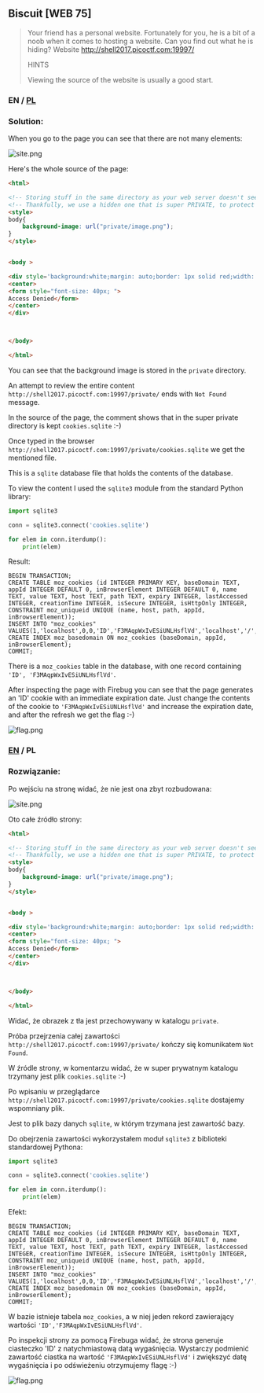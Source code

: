 ## Biscuit [WEB 75]

>Your friend has a personal website. Fortunately for you, he is a bit of a noob when it comes to hosting a website. Can you find out what he is hiding? Website http://shell2017.picoctf.com:19997/
>
>HINTS
>
>Viewing the source of the website is usually a good start.

### EN / [PL](#rozwiązanie)

### Solution:

When you go to the page you can see that there are not many elements:

![site.png](site.png)

Here's the whole source of the page:

```html
<html>

<!-- Storing stuff in the same directory as your web server doesn't seem like a good idea -->
<!-- Thankfully, we use a hidden one that is super PRIVATE, to protect our cookies.sqlite file -->
<style>
body{
	background-image: url("private/image.png");
}
</style>


<body >

<div style='background:white;margin: auto;border: 1px solid red;width: 600px; margin-top: 20%;' >
<center>
<form style="font-size: 40px; ">
Access Denied</form>
</center>
</div>



</body>

</html>
```

You can see that the background image is stored in the `private` directory.

An attempt to review the entire content `http://shell2017.picoctf.com:19997/private/` ends with `Not Found` message.

In the source of the page, the comment shows that in the super private directory is kept `cookies.sqlite` :-)

Once typed in the browser `http://shell2017.picoctf.com:19997/private/cookies.sqlite` we get the mentioned file.

This is a `sqlite` database file that holds the contents of the database.

To view the content I used the `sqlite3` module from the standard Python library:

```python
import sqlite3

conn = sqlite3.connect('cookies.sqlite')

for elem in conn.iterdump():
	print(elem)
```

Result:

```
BEGIN TRANSACTION;
CREATE TABLE moz_cookies (id INTEGER PRIMARY KEY, baseDomain TEXT, appId INTEGER DEFAULT 0, inBrowserElement INTEGER DEFAULT 0, name TEXT, value TEXT, host TEXT, path TEXT, expiry INTEGER, lastAccessed INTEGER, creationTime INTEGER, isSecure INTEGER, isHttpOnly INTEGER, CONSTRAINT moz_uniqueid UNIQUE (name, host, path, appId, inBrowserElement));
INSERT INTO "moz_cookies" VALUES(1,'localhost',0,0,'ID','F3MAqpWxIvESiUNLHsflVd','localhost','/',1489365457,1489279130600290,1489279057101857,0,0);
CREATE INDEX moz_basedomain ON moz_cookies (baseDomain, appId, inBrowserElement);
COMMIT;
```

There is a `moz_cookies` table in the database, with one record containing `'ID', 'F3MAqpWxIvESiUNLHsflVd'`.

After inspecting the page with Firebug you can see that the page generates an 'ID' cookie with an immediate expiration date.
Just change the contents of the cookie to `'F3MAqpWxIvESiUNLHsflVd'` and increase the expiration date, and after the refresh we get the flag :-)

![flag.png](flag.png)

### [EN](#solution) / PL

### Rozwiązanie:

Po wejściu na stronę widać, że nie jest ona zbyt rozbudowana:

![site.png](site.png)

Oto całe źródło strony:

```html
<html>

<!-- Storing stuff in the same directory as your web server doesn't seem like a good idea -->
<!-- Thankfully, we use a hidden one that is super PRIVATE, to protect our cookies.sqlite file -->
<style>
body{
	background-image: url("private/image.png");
}
</style>


<body >

<div style='background:white;margin: auto;border: 1px solid red;width: 600px; margin-top: 20%;' >
<center>
<form style="font-size: 40px; ">
Access Denied</form>
</center>
</div>



</body>

</html>
```

Widać, że obrazek z tła jest przechowywany w katalogu `private`.

Próba przejrzenia całej zawartości `http://shell2017.picoctf.com:19997/private/` kończy się komunikatem `Not Found`.

W źródle strony, w komentarzu widać, że w super prywatnym katalogu trzymany jest plik `cookies.sqlite` :-)

Po wpisaniu w przeglądarce `http://shell2017.picoctf.com:19997/private/cookies.sqlite` dostajemy wspomniany plik.

Jest to plik bazy danych `sqlite`, w którym trzymana jest zawartość bazy.

Do obejrzenia zawartości wykorzystałem moduł `sqlite3` z biblioteki standardowej Pythona:

```python
import sqlite3

conn = sqlite3.connect('cookies.sqlite')

for elem in conn.iterdump():
	print(elem)
```

Efekt:

```
BEGIN TRANSACTION;
CREATE TABLE moz_cookies (id INTEGER PRIMARY KEY, baseDomain TEXT, appId INTEGER DEFAULT 0, inBrowserElement INTEGER DEFAULT 0, name TEXT, value TEXT, host TEXT, path TEXT, expiry INTEGER, lastAccessed INTEGER, creationTime INTEGER, isSecure INTEGER, isHttpOnly INTEGER, CONSTRAINT moz_uniqueid UNIQUE (name, host, path, appId, inBrowserElement));
INSERT INTO "moz_cookies" VALUES(1,'localhost',0,0,'ID','F3MAqpWxIvESiUNLHsflVd','localhost','/',1489365457,1489279130600290,1489279057101857,0,0);
CREATE INDEX moz_basedomain ON moz_cookies (baseDomain, appId, inBrowserElement);
COMMIT;
```

W bazie istnieje tabela `moz_cookies`, a w niej jeden rekord zawierający wartości `'ID','F3MAqpWxIvESiUNLHsflVd'`.

Po inspekcji strony za pomocą Firebuga widać, że strona generuje ciasteczko 'ID' z natychmiastową datą wygaśnięcia.
Wystarczy podmienić zawartość ciastka na wartość `'F3MAqpWxIvESiUNLHsflVd'` i zwiększyć datę wygaśnięcia i po odświeżeniu otrzymujemy flagę :-)

![flag.png](flag.png)
